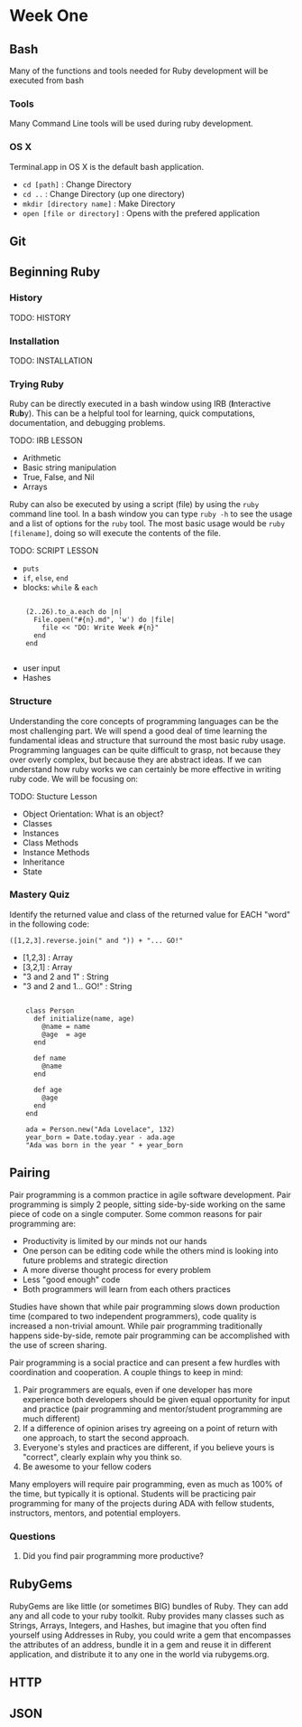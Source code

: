 # Week One
## Bash
Many of the functions and tools needed for Ruby development will be executed from bash

### Tools
Many Command Line tools will be used during ruby development.

### OS X
Terminal.app in OS X is the default bash application.

- `cd [path]` : Change Directory
- `cd ..` : Change Directory (up one directory)
- `mkdir [directory name]` : Make Directory
- `open [file or directory]` : Opens with the prefered application

## Git

## Beginning Ruby
### History
TODO: HISTORY

### Installation
TODO: INSTALLATION

### Trying Ruby
Ruby can be directly executed in a bash window using IRB (**I**nteractive **R**u**b**y). This can be a helpful tool for learning, quick computations, documentation, and debugging problems. 

TODO: IRB LESSON

- Arithmetic
- Basic string manipulation
- True, False, and Nil
- Arrays

Ruby can also be executed by using a script (file) by using the `ruby` command line tool. In a bash window you can type `ruby -h` to see the usage and a list of options for the `ruby` tool. The most basic usage would be `ruby [filename]`, doing so will execute the contents of the file.

TODO: SCRIPT LESSON

- `puts`
- `if`, `else`, `end`
- blocks: `while` & `each`


```
  
    (2..26).to_a.each do |n|
      File.open("#{n}.md", 'w') do |file|
        file << "DO: Write Week #{n}"
      end
    end
  
```

- user input
- Hashes

### Structure
Understanding the core concepts of programming languages can be the most challenging part. We will spend a good deal of time learning the fundamental ideas and structure that surround the most basic ruby usage. Programming languages can be quite difficult to grasp, not because they over overly complex, but because they are abstract ideas. If we can understand how ruby works we can certainly be more effective in writing ruby code. We will be focusing on:

TODO: Stucture Lesson

- Object Orientation: What is an object?
- Classes
- Instances
- Class Methods
- Instance Methods
- Inheritance
- State

### Mastery Quiz

Identify the returned value and class of the returned value for EACH "word" in the following code:

`([1,2,3].reverse.join(" and ")) + "... GO!"`

- [1,2,3] : Array 
- [3,2,1] : Array
- "3 and 2 and 1" : String
- "3 and 2 and 1... GO!" : String

```

    class Person
      def initialize(name, age)
        @name = name
        @age  = age
      end
      
      def name
        @name
      end
  
      def age
        @age
      end
    end
    
    ada = Person.new("Ada Lovelace", 132)
    year_born = Date.today.year - ada.age
    "Ada was born in the year " + year_born
```

## Pairing

Pair programming is a common practice in agile software development. Pair programming is simply 2 people, sitting side-by-side working on the same piece of code on a single computer. Some common reasons for pair programming are:

- Productivity is limited by our minds not our hands
- One person can be editing code while the others mind is looking into future problems and strategic direction
- A more diverse thought process for every problem
- Less "good enough" code
- Both programmers will learn from each others practices

Studies have shown that while pair programming slows down production time (compared to two independent programmers), code quality is increased a non-trivial amount. While pair programming traditionally happens side-by-side, remote pair programming can be accomplished with the use of screen sharing.

Pair programming is a social practice and can present a few hurdles with coordination and cooperation. A couple things to keep in mind:

1. Pair programmers are equals, even if one developer has more experience both developers should be given equal opportunity for input and practice (pair programming and mentor/student programming are much different)
2. If a difference of opinion arises try agreeing on a point of return with one approach, to start the second approach.
3. Everyone's styles and practices are different, if you believe yours is "correct", clearly explain why you think so.
4. Be awesome to your fellow coders

Many employers will require pair programming, even as much as 100% of the time, but typically it is optional. Students will be practicing pair programming for many of the projects during ADA with fellow students, instructors, mentors, and potential employers. 

### Questions

1. Did you find pair programming more productive?

## RubyGems
RubyGems are like little (or sometimes BIG) bundles of Ruby. They can add any and all code to your ruby toolkit. Ruby provides many classes such as Strings, Arrays, Integers, and Hashes, but imagine that you often find yourself using Addresses in Ruby, you could write a gem that encompasses the attributes of an address, bundle it in a gem and reuse it in different application, and distribute it to any one in the world via rubygems.org.

## HTTP

## JSON